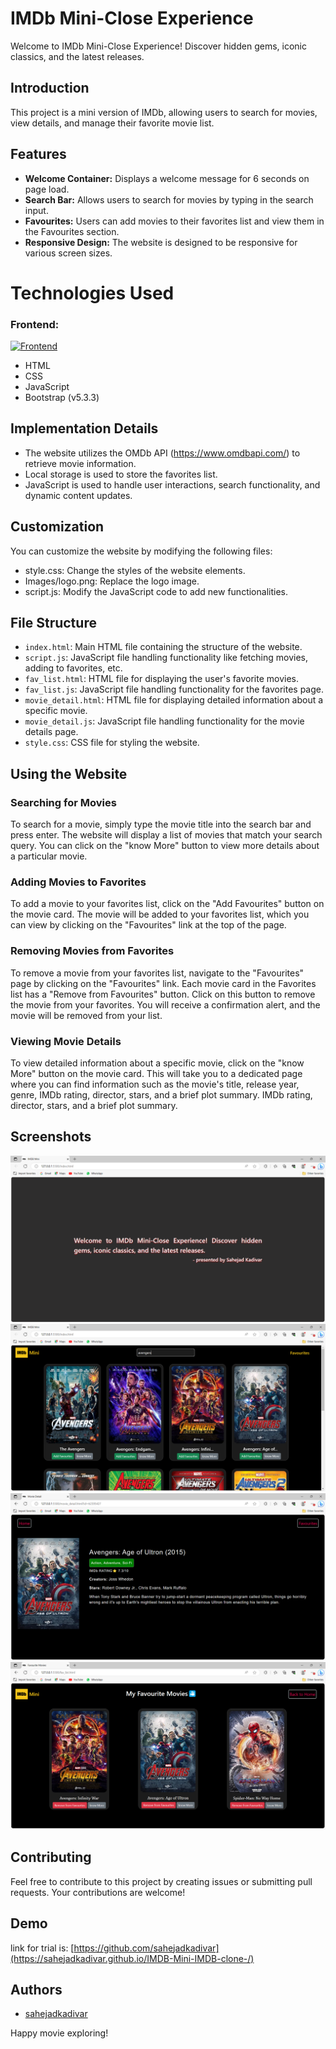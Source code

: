
# IMDb Mini-Close Experience

Welcome to IMDb Mini-Close Experience! Discover hidden gems, iconic classics, and the latest releases. 
## Introduction
This project is a mini version of IMDb, allowing users to search for movies, view details, and manage their favorite movie list.

## Features
- **Welcome Container:** Displays a welcome message for 6 seconds on page load.
- **Search Bar:** Allows users to search for movies by typing in the search input.
- **Favourites:** Users can add movies to their favorites list and view them in the Favourites section.
- **Responsive Design:** The website is designed to be responsive for various screen sizes.

# Technologies Used
### Frontend:
[![Frontend](https://skillicons.dev/icons?i=html,css,js,bootstrap)](https://skillicons.dev)
* HTML 
* CSS
* JavaScript
* Bootstrap (v5.3.3)
## Implementation Details
*	The website utilizes the OMDb API (https://www.omdbapi.com/) to retrieve movie information.
*	Local storage is used to store the favorites list.
*	JavaScript is used to handle user interactions, search functionality, and dynamic content updates.

## Customization
You can customize the website by modifying the following files:
*	style.css: Change the styles of the website elements.
*	Images/logo.png: Replace the logo image.
*	script.js: Modify the JavaScript code to add new functionalities.

## File Structure
- `index.html`: Main HTML file containing the structure of the website.
- `script.js`: JavaScript file handling functionality like fetching movies, adding to favorites, etc.
- `fav_list.html`: HTML file for displaying the user's favorite movies.
- `fav_list.js`: JavaScript file handling functionality for the favorites page.
- `movie_detail.html`: HTML file for displaying detailed information about a specific movie.
- `movie_detail.js`: JavaScript file handling functionality for the movie details page.
- `style.css`: CSS file for styling the website.

## Using the Website
### Searching for Movies
To search for a movie, simply type the movie title into the search bar and press enter. The website will display a list of movies that match your search query. You can click on the "know More" button to view more details about a particular movie.

### Adding Movies to Favorites
To add a movie to your favorites list, click on the "Add Favourites" button on the movie card. The movie will be added to your favorites list, which you can view by clicking on the "Favourites" link at the top of the page.

### Removing Movies from Favorites
To remove a movie from your favorites list, navigate to the "Favourites" page by clicking on the "Favourites" link. Each movie card in the Favorites list has a "Remove from Favourites" button. Click on this button to remove the movie from your favorites. You will receive a confirmation alert, and the movie will be removed from your list.

### Viewing Movie Details
To view detailed information about a specific movie, click on the "know More" button on the movie card. This will take you to a dedicated page where you can find information such as the movie's title, release year, genre, IMDb rating, director, stars, and a brief plot summary.
 IMDb rating, director, stars, and a brief plot summary.

## Screenshots

![Screenshot 1](images/Screenshots/SS_1.png)
![Screenshot 2](images/Screenshots/SS_2.png)
![Screenshot 3](images/Screenshots/SS_3.png)
![Screenshot 4](images/Screenshots/SS_4.png)

## Contributing
Feel free to contribute to this project by creating issues or submitting pull requests. Your contributions are welcome!
## Demo

link for trial is:
[https://github.com/sahejadkadivar](https://sahejadkadivar.github.io/IMDB-Mini-IMDB-clone-/)

## Authors

- [sahejadkadivar](https://github.com/sahejadkadivar)


Happy movie exploring!


